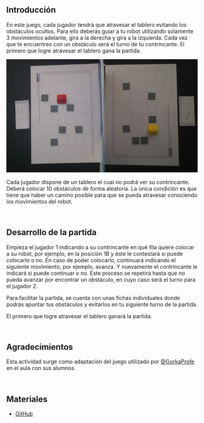 ## Introducción

En este juego, cada jugador tendrá que atravesar el tablero evitando los obstáculos ocultos. Para ello deberás guiar a tu robot utilizando solamente 3 movimientos adelante, gira a la derecha y gira a la izquierda. Cada vez que te encuentres con un obstáculo será el turno de tu contrincante. El primero que logre atravesar el tablero gana la partida.

![](img/laberinto.jpg "El laberinto del robot")

Cada jugador dispone de un tablero el cual no podrá ver su contrincante. Deberá colocar 10 obstáculos de forma aleatoria. La única condición es que tiene que haber un camino posible para que se pueda atravesar conociendo los movimientos del robot.



<br />



## Desarrollo de la partida

Empieza el jugador 1 indicando a su contrincante en qué fila quiere colocar a su robot, por ejemplo, en la posición 1B y éste le contestará si puede colocarlo o no. En caso de poder colocarlo, continuará indicando el siguiente movimiento, por ejemplo, avanza. Y nuevamente el contrincante le indicará si puede continuar o no. Este proceso se repetirá hasta que no pueda avanzar por encontrar un obstáculo, en cuyo caso será el turno para el jugador 2.

Para facilitar la partida, se cuenta con unas fichas individuales donde podrás apuntar tus obstáculos y evitarlos en tu siguiente turno de la partida.

El primero que logre atravesar el tablero ganará la partida.



<br />



## Agradecimientos

Esta actividad surge como adaptación del juego utilizado por [@GorkaProfe](https://twitter.com/Gorkaprofe/status/1079352225430978562) en el aula con sus alumnos.



<br />



## Materiales

- [GitHub](https://github.com/ProgramoErgoSum/programar-sin-ordenador)